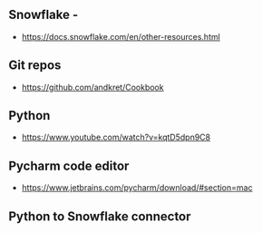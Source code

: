 ## Snowflake -
-  https://docs.snowflake.com/en/other-resources.html
## Git repos
-  https://github.com/andkret/Cookbook
## Python 
- https://www.youtube.com/watch?v=kqtD5dpn9C8
## Pycharm code editor
- https://www.jetbrains.com/pycharm/download/#section=mac 
## Python to Snowflake connector
